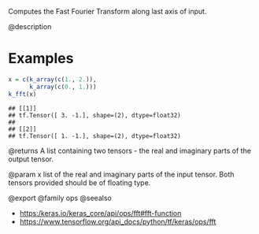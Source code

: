 Computes the Fast Fourier Transform along last axis of input.

@description

# Examples

```r
x = c(k_array(c(1., 2.)),
      k_array(c(0., 1.)))
k_fft(x)
```

```
## [[1]]
## tf.Tensor([ 3. -1.], shape=(2), dtype=float32)
##
## [[2]]
## tf.Tensor([ 1. -1.], shape=(2), dtype=float32)
```

@returns
A list containing two tensors - the real and imaginary parts of the
output tensor.

@param x list of the real and imaginary parts of the input tensor. Both
tensors provided should be of floating type.

@export
@family ops
@seealso
+ <https:/keras.io/keras_core/api/ops/fft#fft-function>
+ <https://www.tensorflow.org/api_docs/python/tf/keras/ops/fft>
